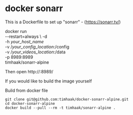 # docker sonarr

This is a Dockerfile to set up "sonarr" - (https://sonarr.tv/)

docker run \
    --restart=always \ 
    -d \
    -h *your_host_name* \
    -v /*your_config_location*:/config  \
    -v /*your_videos_location*:/data\
     -p 8989:8989 \
     timhaak/sonarr-alpine
     
Then open http://<server>:8989/

If you would like to build the image yourself

Build from docker file

```
git clone git@github.com:timhaak/docker-sonarr-alpine.git
cd docker-sonarr-alpine
docker build --pull --rm -t timhaak/sonarr-alpine .
```

